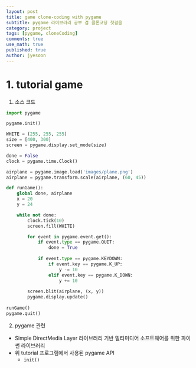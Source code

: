```yaml
---
layout: post
title: game clone-coding with pygame
subtitle: pygame 라이브러리 공부 겸 클론코딩 첫걸음
category: project
tags: [pygame, cloneCoding]
comments: true
use_math: true
published: true
author: jyesoon
---
```

# 1. tutorial game
1. 소스 코드
```python
import pygame

pygame.init()

WHITE = (255, 255, 255)
size = [400, 300]
screen = pygame.display.set_mode(size)

done = False
clock = pygame.time.Clock()

airplane = pygame.image.load('images/plane.png')
airplane = pygame.transform.scale(airplane, (60, 45))

def runGame():
    global done, airplane
    x = 20
    y = 24

    while not done:
        clock.tick(10)
        screen.fill(WHITE)

        for event in pygame.event.get():
            if event.type == pygame.QUIT:
                done = True
            
            if event.type == pygame.KEYDOWN:
                if event.key == pygame.K_UP:
                    y -= 10
                elif event.key == pygame.K_DOWN:
                    y += 10
        
        screen.blit(airplane, (x, y))
        pygame.display.update()
        
runGame()
pygame.quit()
```

2. pygame 관련
- Simple DirectMedia Layer 라이브러리 기반 멀티미디어 소프트웨어를 위한 파이썬 라이브러리
- 위 tutorial 프로그램에서 사용된 pygame API
  - `init()`
  